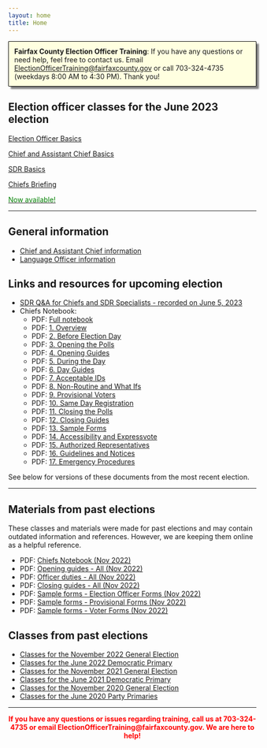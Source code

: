 ```yaml
---
layout: home
title: Home
---
```


<div class="homepage-intro animate__animated animate__pulse" style="margin:1em auto; display:none;">
    Welcome to the Election Officer Training website!
</div>

<p style="
    background: lightyellow;
    padding: 0.8em;
    box-shadow: 5px 5px 3px grey;
    border-radius: 1px;
    border: 1px solid black;
    margin-bottom: 2em;
"><strong>Fairfax County Election Officer Training</strong>: If you have any questions or need help, feel free to contact us. Email <a href="mailto:ElectionOfficerTraining@fairfaxcounty.gov">ElectionOfficerTraining@fairfaxcounty.gov</a> or call 703-324-4735 (weekdays 8:00 AM to 4:30 PM). Thank you!</p>

## Election officer classes for the June 2023 election

<div class="cards">

  <div class="card">
    <a href="/jun-2023/eo-basics/">
      <div class="card-image-container">
        <div class="card-image" style="background-image: url('{{ site.url }}{{ site.baseurl }}/assets/img/new-eos.png')"></div>
      </div>
      <div class="card-text">
        <p>Election Officer Basics</p>
        <p class="card-coming-soon" style="color:green;"></p>
      </div>
    </a>
  </div>



  <div class="card">
    <a href="/nov-2022/chief-basics/">
      <div class="card-image-container">
        <div class="card-image" style="background-image: url('{{ site.url }}{{ site.baseurl }}/assets/img/what-ifs.png')"></div>
      </div>
      <div class="card-text">
        <p>Chief and Assistant Chief Basics</p>
        <p class="card-coming-soon" style="color:green;"></p>
      </div>
    </a>
  </div>


  <div class="card">
    <a href="/jun-2023/sdr-basics/">
      <div class="card-image-container">
        <div class="card-image" style="background-image: url('{{ site.url }}{{ site.baseurl }}/assets/img/sdr-pic.png')"></div>
      </div>
      <div class="card-text">
        <p>SDR Basics</p>
        <p class="card-coming-soon" style="color:green;"></p>
      </div>
    </a>
  </div>


  <div class="card">
    <a href="/jun-2023/chiefs-briefing">
      <div class="card-image-container">
        <div class="card-image" style="background-image: url('{{ site.url }}{{ site.baseurl }}/assets/img/chiefs-briefing-small.jpg')"></div>
      </div>
      <div class="card-text">
        <p>Chiefs Briefing</p>
        <p class="card-coming-soon" style="color:green;">Now available!</p>
      </div>
    </a>
  </div>

</div>

<div></div>

---

## General information

* [Chief and Assistant Chief information](/chief-info)
* [Language Officer information](/language-officers)

## Links and resources for upcoming election

* [SDR Q&A for Chiefs and SDR Specialists - recorded on June 5, 2023](https://www.youtube.com/watch?v=8JPsd58YaI4)
* Chiefs Notebook:
  - PDF: [Full notebook](/assets/docs/2023-06-chiefs-notebook.pdf)
  - PDF: [1. Overview](/assets/docs/2023-06-chiefs-notebook-01-overview.pdf)
  - PDF: [2. Before Election Day](/assets/docs/2023-06-chiefs-notebook-02-before-election-day.pdf)
  - PDF: [3. Opening the Polls](/assets/docs/2023-06-chiefs-notebook-03-opening-the-polls.pdf)
  - PDF: [4. Opening Guides](/assets/docs/2023-06-chiefs-notebook-04-opening-guides.pdf)
  - PDF: [5. During the Day](/assets/docs/2023-06-chiefs-notebook-05-during-the-day.pdf)
  - PDF: [6. Day Guides](/assets/docs/2023-06-chiefs-notebook-06-day-guides.pdf)
  - PDF: [7. Acceptable IDs](/assets/docs/2023-06-chiefs-notebook-07-acceptable-ids.pdf)
  - PDF: [8. Non-Routine and What Ifs](/assets/docs/2023-06-chiefs-notebook-08-non-routine-and-what-ifs.pdf)
  - PDF: [9. Provisional Voters](/assets/docs/2023-06-chiefs-notebook-09-provisional-voters.pdf)
  - PDF: [10. Same Day Registration](/assets/docs/2023-06-chiefs-notebook-10-same-day-registration.pdf)
  - PDF: [11. Closing the Polls](/assets/docs/2023-06-chiefs-notebook-11-closing-the-polls.pdf)
  - PDF: [12. Closing Guides](/assets/docs/2023-06-chiefs-notebook-12-closing-guides.pdf)
  - PDF: [13. Sample Forms](/assets/docs/2023-06-chiefs-notebook-13-sample-forms.pdf)
  - PDF: [14. Accessibility and Expressvote](/assets/docs/2023-06-chiefs-notebook-14-accessibility-and-expressvote.pdf)
  - PDF: [15. Authorized Representatives](/assets/docs/2023-06-chiefs-notebook-15-authorized-representatives.pdf)
  - PDF: [16. Guidelines and Notices](/assets/docs/2023-06-chiefs-notebook-16-guidelines-and-notices.pdf)
  - PDF: [17. Emergency Procedures](/assets/docs/2023-06-chiefs-notebook-17-emergency-procedures.pdf)

See below for versions of these documents from the most recent election.

---

## Materials from past elections

These classes and materials were made for past elections and may contain outdated information and references. However, we are keeping them online as a helpful reference.

* PDF: [Chiefs Notebook (Nov 2022)](/nov-2022/chiefs-notebook/)
* PDF: [Opening guides - All (Nov 2022)](/assets/docs/2022-11-guides-opening.pdf)
* PDF: [Officer duties - All (Nov 2022)](/assets/docs/2022-11-guides-day.pdf)
* PDF: [Closing guides - All (Nov 2022)](/assets/docs/2022-11-guides-closing.pdf)
* PDF: [Sample forms - Election Officer Forms (Nov 2022)](/assets/docs/2022-11-sample-eo-forms.pdf)
* PDF: [Sample forms - Provisional Forms (Nov 2022)](/assets/docs/2022-11-sample-provisional-forms.pdf)
* PDF: [Sample forms - Voter Forms (Nov 2022)](/assets/docs/2022-11-sample-voter-forms.pdf)

## Classes from past elections

- [Classes for the November 2022 General Election](/nov-2022)
- [Classes for the June 2022 Democratic Primary](/jun-2022)
- [Classes for the November 2021 General Election](/nov-2021)
- [Classes for the June 2021 Democratic Primary](/jun-2021)
- [Classes for the November 2020 General Election](/nov-2020)
- [Classes for the June 2020 Party Primaries](/jun-2020)

---

<p style="text-align: center; font-weight:bold;"><span style="color:#FF0000;">If you have any questions or issues regarding training, call us at 703-324-4735 or
 email ElectionOfficerTraining@fairfaxcounty.gov. We are here to help!</span></p>
